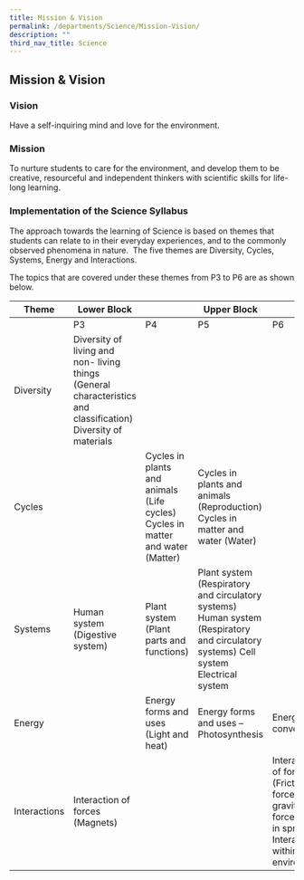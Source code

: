 ```yaml
---
title: Mission & Vision
permalink: /departments/Science/Mission-Vision/
description: ""
third_nav_title: Science
---
```

## Mission & Vision 

### Vision


Have a self-inquiring mind and love for the environment.

### Mission


To nurture students to care for the environment, and develop them to be creative, resourceful and independent thinkers with scientific skills for life-long learning.

### Implementation of the Science Syllabus


The approach towards the learning of Science is based on themes that students can relate to in their everyday experiences, and to the commonly observed phenomena in nature.  The five themes are Diversity, Cycles, Systems, Energy and Interactions.

The topics that are covered under these themes from P3 to P6 are as shown below.

| Theme        | Lower Block                                                                                                     |                                                                                 | Upper Block                                                                                                                          |                                                                                                                     |
|--------------|-----------------------------------------------------------------------------------------------------------------|---------------------------------------------------------------------------------|--------------------------------------------------------------------------------------------------------------------------------------|---------------------------------------------------------------------------------------------------------------------|
|              | P3                                                                                                              | P4                                                                              | P5                                                                                                                                   | P6                                                                                                                  |
| Diversity    | Diversity of living and non- living things (General characteristics and classification)  Diversity of materials |                                                                                 |                                                                                                                                      |                                                                                                                     |
| Cycles       |                                                                                                                 | Cycles in plants and animals (Life cycles)  Cycles in matter and water (Matter) | Cycles in plants and animals (Reproduction)  Cycles in matter and water (Water)                                                      |                                                                                                                     |
| Systems      | Human system (Digestive system)                                                                                 | Plant system (Plant parts and functions)                                        | Plant system (Respiratory and circulatory systems)  Human system (Respiratory and circulatory systems) Cell system Electrical system |                                                                                                                     |
| Energy       |                                                                                                                 | Energy forms and uses (Light and heat)                                          | Energy forms and uses – Photosynthesis                                                                                               | Energy conversion                                                                                                   |
| Interactions | Interaction of forces (Magnets)                                                                                 |                                                                                 |                                                                                                                                      | Interaction of forces (Frictional force, gravitational force, force in springs)  Interaction within the environment |